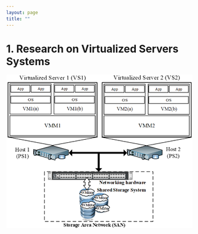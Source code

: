 ```yaml
---
layout: page
title: ""
---
```


# 1. Research on Virtualized Servers Systems

![](../assets/img/DS_VSS_Architecture.png)
